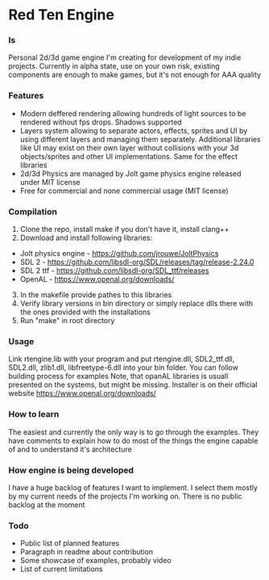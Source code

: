 # Red Ten Engine
### Is
Personal 2d/3d game engine I'm creating for development of my indie projects. Currently in alpha state, use on your own risk, existing components are enough to make games, but it's not enough for AAA quality

### Features
* Modern deffered rendering allowing hundreds of light sources to be rendered without fps drops. Shadows supported
* Layers system allowing to separate actors, effects, sprites and UI by using different layers and managing them separately. Additional libraries like UI may exist on their own layer without collisions with your 3d objects/sprites and other UI implementations. Same for the effect libraries
* 2d/3d Physics are managed by Jolt game physics engine released under MIT license
* Free for commercial and none commercial usage (MIT license)

### Compilation
1. Clone the repo, install make if you don't have it, install clang++
2. Download and install following libraries: 
* Jolt physics engine - https://github.com/jrouwe/JoltPhysics
* SDL 2 - https://github.com/libsdl-org/SDL/releases/tag/release-2.24.0
* SDL 2 ttf - https://github.com/libsdl-org/SDL_ttf/releases
* OpenAL - https://www.openal.org/downloads/
3. In the makefile provide pathes to this libraries
4. Verify library versions in bin directory or simply replace dlls there with the ones provided with the installations
5. Run "make" in root directory

### Usage
Link rtengine.lib with your program and put rtengine.dll, SDL2_ttf.dll, SDL2.dll, zlib1.dll, libfreetype-6.dll into your bin folder. You can follow building process for examples
Note, that opanAL libraries is usuall presented on the systems, but might be missing. Installer is on their official website https://www.openal.org/downloads/

### How to learn
The easiest and currently the only way is to go through the examples. They have comments to explain how to do most of the things the engine capable of and to understand it's architecture

### How engine is being developed
I have a huge backlog of features I want to implement. I select them mostly by my current needs of the projects I'm working on. There is no public backlog at the moment

### Todo
* Public list of planned features
* Paragraph in readme about contribution
* Some showcase of examples, probably video
* List of current limitations